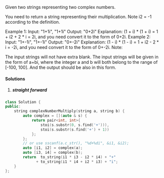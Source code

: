 Given two strings representing two complex numbers.

You need to return a string representing their multiplication. Note i2 = -1 according to the definition.

Example 1:
Input: "1+1i", "1+1i"
Output: "0+2i"
Explanation: (1 + i) * (1 + i) = 1 + i2 + 2 * i = 2i, and you need convert it to the form of 0+2i.
Example 2:
Input: "1+-1i", "1+-1i"
Output: "0+-2i"
Explanation: (1 - i) * (1 - i) = 1 + i2 - 2 * i = -2i, and you need convert it to the form of 0+-2i.
Note:

The input strings will not have extra blank.
The input strings will be given in the form of a+bi, where the integer a and b will both belong to the range of [-100, 100]. And the output should be also in this form.


#### Solutions

1. ##### straight forward

```cpp
class Solution {
public:
    string complexNumberMultiply(string a, string b) {
        auto complex = [](auto & s) {
            return pair<int, int>{
                stoi(s.substr(0, s.find('+'))), 
                stoi(s.substr(s.find('+') + 1))
            };
        };
        // or use sscanf(a.c_str(), "%d+%di", &i1, &i2);
        auto [i1, i2] = complex(a);
        auto [i3, i4] = complex(b);
        return  to_string(i1 * i3 - i2 * i4) + "+"
              + to_string(i1 * i4 + i2 * i3) + "i";
    }
};
```